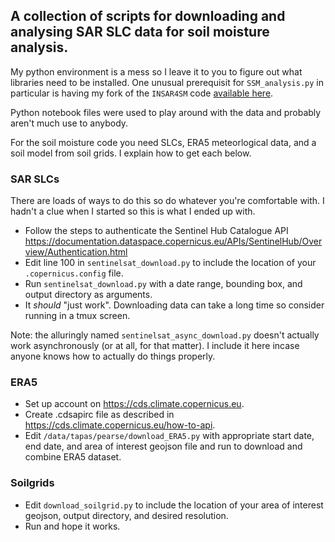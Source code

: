 ## A collection of scripts for downloading and analysing SAR SLC data for soil moisture analysis.

My python environment is a mess so I leave it to you to figure out what libraries need to be installed.
One unusual prerequisit for `SSM_analysis.py` in particular is having my fork of the `INSAR4SM` code [available here](https://github.com/murphp30/INSAR4SM).

Python notebook files were used to play around with the data and probably aren't much use to anybody.

For the soil moisture code you need SLCs, ERA5 meteorlogical data, and a soil model from soil grids. I explain how to get each below.

### SAR SLCs
There are loads of ways to do this so do whatever you're comfortable with. I hadn't a clue when I started so this is what I ended up with.
- Follow the steps to authenticate the Sentinel Hub Catalogue API https://documentation.dataspace.copernicus.eu/APIs/SentinelHub/Overview/Authentication.html
- Edit line 100 in `sentinelsat_download.py` to include the location of your `.copernicus.config` file.
- Run `sentinelsat_download.py` with a date range, bounding box, and output directory as arguments.
- It _should_ "just work". Downloading data can take a long time so consider running in a tmux screen.

Note: the alluringly named `sentinelsat_async_download.py` doesn't actually work asynchronously (or at all, for that matter). I include it here incase anyone knows how to actually do things properly.
### ERA5

- Set up account on https://cds.climate.copernicus.eu.
- Create .cdsapirc file as described in https://cds.climate.copernicus.eu/how-to-api.
- Edit `/data/tapas/pearse/download_ERA5.py` with appropriate start date, end date, and area of interest geojson file and run to download and combine ERA5 dataset.

### Soilgrids
- Edit `download_soilgrid.py` to include the location of your area of interest geojson, output directory, and desired resolution.
- Run and hope it works.